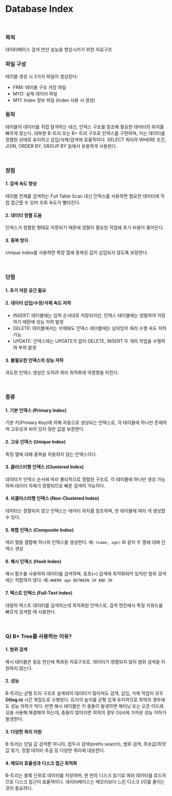 # Database Index

<br>

### 목적
데이터베이스 검색 연산 성능을 향상시키기 위한 자료구조

### 파일 구성
테이블 생성 시 3가지 파일이 생성된다:

- FRM: 테이블 구조 저장 파일
- MYD: 실제 데이터 파일  
- MYI: Index 정보 파일 (Index 사용 시 생성)

### 동작
테이블의 데이터를 직접 탐색하는 대신, 인덱스 구조를 참조해 필요한 데이터의 위치를 빠르게 찾는다. 대부분 B-트리 또는 B+ 트리 구조로 인덱스를 구현하며, 이는 데이터를 정렬된 상태로 유지하고 삽입/삭제/검색에 효율적이다. SELECT 쿼리의 WHERE 조건, JOIN, ORDER BY, GROUP BY 등에서 유용하게 사용된다.

<br>

### 장점

#### 1. 검색 속도 향상
테이블 전체를 검색하는 Full Table Scan 대신 인덱스를 사용하면 필요한 데이터에 직접 접근할 수 있어 조회 속도가 빨라진다.

#### 2. 데이터 정렬 도움
인덱스가 정렬된 형태로 저장되기 때문에 정렬이 필요한 작업에 추가 비용이 줄어든다.

#### 3. 중복 방지
Unique Index를 사용하면 특정 열에 중복된 값이 삽입되지 않도록 보장한다.

<br>

### 단점

#### 1. 추가 저장 공간 필요

#### 2. 데이터 삽입/수정/삭제 속도 저하
- INSERT: 테이블에는 입력 순서대로 저장되지만, 인덱스 테이블에는 정렬하여 저장하기 때문에 성능 저하 발생
- DELETE: 테이블에서는 삭제돼도 인덱스 테이블에는 남아있어 쿼리 수행 속도 저하 가능
- UPDATE: 인덱스에는 UPDATE가 없어 DELETE, INSERT 두 개의 작업을 수행하여 부하 발생

#### 3. 불필요한 인덱스의 성능 저하
과도한 인덱스 생성은 오히려 쿼리 최적화에 악영향을 미친다.

<br>

### 종류

#### 1. 기본 인덱스 (Primary Index)
기본 키(Primary Key)에 의해 자동으로 생성되는 인덱스로, 각 테이블에 하나만 존재하며 고유성과 비어 있지 않은 값을 보장한다.

#### 2. 고유 인덱스 (Unique Index)
특정 열에 대해 중복을 허용하지 않는 인덱스이다.

#### 3. 클러스터형 인덱스 (Clustered Index)
데이터가 인덱스 순서에 따라 물리적으로 정렬된 구조로, 각 테이블에 하나만 생성 가능하며 데이터 자체가 정렬되므로 빠른 검색이 가능하다.

#### 4. 비클러스터형 인덱스 (Non-Clustered Index)
데이터는 정렬되지 않고 인덱스는 데이터 위치를 참조하며, 한 테이블에 여러 개 생성할 수 있다.

#### 5. 복합 인덱스 (Composite Index)
여러 열을 결합해 하나의 인덱스를 생성한다. 예: `(name, age)` 와 같이 두 열에 대해 인덱스 생성

#### 6. 해시 인덱스 (Hash Index)
해시 함수를 사용하여 데이터를 검색하며, 등호(=) 검색에 최적화되어 있지만 범위 검색에는 적합하지 않다. 예: `WHERE age BETWEEN 20 AND 30`

#### 7. 텍스트 인덱스 (Full-Text Index)
대량의 텍스트 데이터를 검색하는데 최적화된 인덱스로, 검색 엔진에서 특정 키워드를 빠르게 검색할 때 사용한다.

<br>

### Q) B+ Tree를 사용하는 이유?

#### 1. 범위 검색
해시 테이블은 동등 연산에 특화된 자료구조로, 데이터가 정렬되지 않아 범위 검색을 지원하지 않는다.

#### 2. 성능
B-트리는 균형 트리 구조로 설계되어 데이터가 많아져도 검색, 삽입, 삭제 작업이 모두 **O(log n)** 시간 복잡도로 수행된다. 트리의 높이를 균형 있게 유지하므로 최악의 경우에도 성능 저하가 적다. 반면 해시 테이블은 키 충돌이 발생하면 체이닝 또는 오픈 어드레싱을 사용해 해결해야 하는데, 충돌이 많아지면 최악의 경우 O(n)에 가까운 성능 저하가 발생한다.

#### 3. 다양한 쿼리 지원
B-트리는 단일 값 검색뿐 아니라, 접두사 검색(prefix search), 범위 검색, 최솟값/최댓값 찾기, 정렬 데이터 추출 등 다양한 쿼리에 대응한다.

#### 4. 메모리 효율성과 디스크 접근 최적화
B-트리는 블록 단위로 데이터를 저장하며, 한 번의 디스크 읽기로 여러 데이터를 로드하므로 디스크 접근이 효율적이다. 데이터베이스는 메모리보다 느린 디스크 I/O를 줄이는 것이 중요하다.
